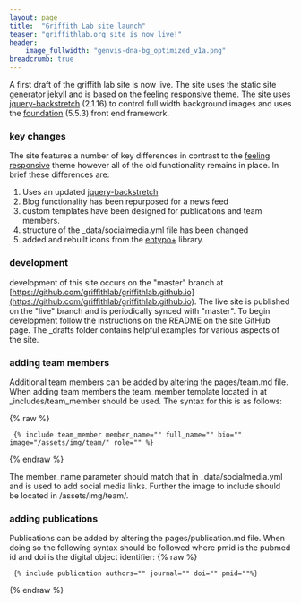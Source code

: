 ```yaml
---
layout: page
title:  "Griffith Lab site launch"
teaser: "griffithlab.org site is now live!"
header:
    image_fullwidth: "genvis-dna-bg_optimized_v1a.png"
breadcrumb: true
---
```


A first draft of the griffith lab site is now live. The site uses the static site generator [jekyll](https://jekyllrb.com/) and is based on the [feeling responsive](https://github.com/Phlow/feeling-responsive) theme. The site uses [jquery-backstretch](https://github.com/jquery-backstretch/jquery-backstretch) (2.1.16) to control full width background images and uses the [foundation](https://foundation.zurb.com/) (5.5.3) front end framework.

### key changes

The site features a number of key differences in contrast to the [feeling responsive](https://github.com/Phlow/feeling-responsive) theme however all of the old functionality remains in place. In brief these differences are:

1. Uses an updated [jquery-backstretch](https://github.com/jquery-backstretch/jquery-backstretch)
2. Blog functionality has been repurposed for a news feed
3. custom templates have been designed for publications and team members.
4. structure of the _data/socialmedia.yml file has been changed
5. added and rebuilt icons from the [entypo+](http://www.entypo.com/) library.

### development

development of this site occurs on the "master" branch at [https://github.com/griffithlab/griffithlab.github.io](https://github.com/griffithlab/griffithlab.github.io). The live site is published on the "live" branch and is periodically synced with "master". To begin development follow the instructions on the README on the site GitHub page. The _drafts folder contains helpful examples for various aspects of the site.

### adding team members

Additional team members can be added by altering the pages/team.md file. When adding team members the team_member template located in at _includes/team_member should be used. The syntax for this is as follows:

{% raw %}
~~~~
 {% include team_member member_name="" full_name="" bio="" image="/assets/img/team/" role="" %}
~~~~
{% endraw %}

The member_name parameter should match that in _data/socialmedia.yml and is used to add social media links. Further the image to include should be located in /assets/img/team/.

### adding publications

Publications can be added by altering the pages/publication.md file. When doing so the following syntax should be followed where pmid is the pubmed id and doi is the digital object identifier:
{% raw %}
~~~~
 {% include publication authors="" journal="" doi="" pmid=""%}
~~~~
{% endraw %}
